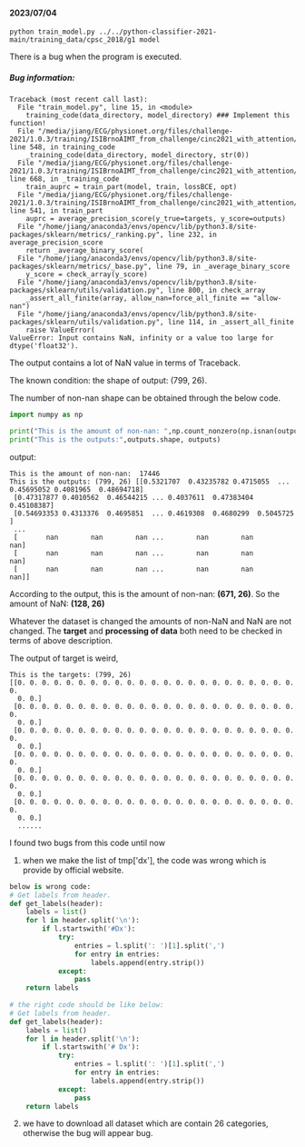 #### 2023/07/04

```
python train_model.py ../../python-classifier-2021-main/training_data/cpsc_2018/g1 model
```

There is a bug when the program is executed.

##### Bug information: 

```
Traceback (most recent call last):
  File "train_model.py", line 15, in <module>
    training_code(data_directory, model_directory) ### Implement this function!
  File "/media/jiang/ECG/physionet.org/files/challenge-2021/1.0.3/training/ISIBrnoAIMT_from_challenge/cinc2021_with_attention/team_code.py", line 548, in training_code
    _training_code(data_directory, model_directory, str(0))
  File "/media/jiang/ECG/physionet.org/files/challenge-2021/1.0.3/training/ISIBrnoAIMT_from_challenge/cinc2021_with_attention/team_code.py", line 668, in _training_code
    train_auprc = train_part(model, train, lossBCE, opt)
  File "/media/jiang/ECG/physionet.org/files/challenge-2021/1.0.3/training/ISIBrnoAIMT_from_challenge/cinc2021_with_attention/team_code.py", line 541, in train_part
    auprc = average_precision_score(y_true=targets, y_score=outputs)
  File "/home/jiang/anaconda3/envs/opencv/lib/python3.8/site-packages/sklearn/metrics/_ranking.py", line 232, in average_precision_score
    return _average_binary_score(
  File "/home/jiang/anaconda3/envs/opencv/lib/python3.8/site-packages/sklearn/metrics/_base.py", line 79, in _average_binary_score
    y_score = check_array(y_score)
  File "/home/jiang/anaconda3/envs/opencv/lib/python3.8/site-packages/sklearn/utils/validation.py", line 800, in check_array
    _assert_all_finite(array, allow_nan=force_all_finite == "allow-nan")
  File "/home/jiang/anaconda3/envs/opencv/lib/python3.8/site-packages/sklearn/utils/validation.py", line 114, in _assert_all_finite
    raise ValueError(
ValueError: Input contains NaN, infinity or a value too large for dtype('float32').

```

The output contains a lot of NaN value in terms of Traceback.

The known condition: the shape of output: (799, 26).

The number of non-nan shape can be obtained through the below code.

```python
import numpy as np

print("This is the amount of non-nan: ",np.count_nonzero(np.isnan(outputs)))     
print("This is the outputs:",outputs.shape, outputs)
```

output:

```
This is the amount of non-nan:  17446
This is the outputs: (799, 26) [[0.5321707  0.43235782 0.4715055  ... 0.45695052 0.4081965  0.48694718]
 [0.47317877 0.4010562  0.46544215 ... 0.4037611  0.47383404 0.45108387]
 [0.54693353 0.4313376  0.4695851  ... 0.4619308  0.4680299  0.5045725 ]
 ...
 [       nan        nan        nan ...        nan        nan        nan]
 [       nan        nan        nan ...        nan        nan        nan]
 [       nan        nan        nan ...        nan        nan        nan]]

```

According to the output,  this is the amount of non-nan: **(671, 26)**. So the amount of NaN: **(128, 26)**

Whatever the dataset is changed the amounts of non-NaN and NaN are not changed. 
The **target**  and **processing of data** both need to be checked in terms of above description. 



The output of target is weird,  

```
This is the targets: (799, 26) 
[[0. 0. 0. 0. 0. 0. 0. 0. 0. 0. 0. 0. 0. 0. 0. 0. 0. 0. 0. 0. 0. 0. 0. 0.
  0. 0.]
 [0. 0. 0. 0. 0. 0. 0. 0. 0. 0. 0. 0. 0. 0. 0. 0. 0. 0. 0. 0. 0. 0. 0. 0.
  0. 0.]
 [0. 0. 0. 0. 0. 0. 0. 0. 0. 0. 0. 0. 0. 0. 0. 0. 0. 0. 0. 0. 0. 0. 0. 0.
  0. 0.]
 [0. 0. 0. 0. 0. 0. 0. 0. 0. 0. 0. 0. 0. 0. 0. 0. 0. 0. 0. 0. 0. 0. 0. 0.
  0. 0.]
 [0. 0. 0. 0. 0. 0. 0. 0. 0. 0. 0. 0. 0. 0. 0. 0. 0. 0. 0. 0. 0. 0. 0. 0.
  0. 0.]
 [0. 0. 0. 0. 0. 0. 0. 0. 0. 0. 0. 0. 0. 0. 0. 0. 0. 0. 0. 0. 0. 0. 0. 0.
  0. 0.]
  ......

```



I found two bugs from this code until now 

1.  when we make the list of  tmp['dx'], the code was wrong which is provide by official website. 

   ```python
   below is wrong code:
   # Get labels from header.
   def get_labels(header):
       labels = list()
       for l in header.split('\n'):
           if l.startswith('#Dx'):
               try:
                   entries = l.split(': ')[1].split(',')
                   for entry in entries:
                       labels.append(entry.strip())
               except:
                   pass
       return labels
      
   # the right code should be like below:
   # Get labels from header.
   def get_labels(header):
       labels = list()
       for l in header.split('\n'):
           if l.startswith('# Dx'):
               try:
                   entries = l.split(': ')[1].split(',')
                   for entry in entries:
                       labels.append(entry.strip())
               except:
                   pass
       return labels
   ```

   

2. we have to download all dataset which are contain 26 categories, otherwise the bug will appear bug. 
